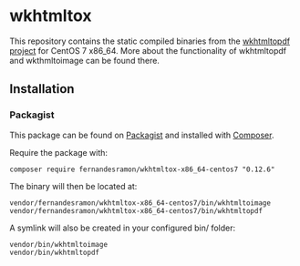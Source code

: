 wkhtmltox
================

This repository contains the static compiled binaries from the [wkhtmltopdf project](http://wkhtmltopdf.org/) for CentOS 7 x86_64.
More about the functionality of wkhtmltopdf and wkthmltoimage can be found there.

## Installation

### Packagist

This package can be found on [Packagist](http://packagist.org) and installed with [Composer](https://getcomposer.org/).

Require the package with:

    composer require fernandesramon/wkhtmltox-x86_64-centos7 "0.12.6"

The binary will then be located at:

    vendor/fernandesramon/wkhtmltox-x86_64-centos7/bin/wkhtmltoimage
    vendor/fernandesramon/wkhtmltox-x86_64-centos7/bin/wkhtmltopdf

A symlink will also be created in your configured bin/ folder:

    vendor/bin/wkhtmltoimage
    vendor/bin/wkhtmltopdf
